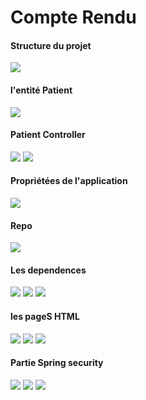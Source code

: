 <h1>Compte Rendu</h1>
<h4>Structure du projet</h4>
<img src="captures\capture_jee\Capture.PNG">

<h4>l'entité Patient</h4>
<img src="captures\capture_jee\entities.PNG">

<h4>Patient Controller</h4>
<img src="captures\capture_jee\patientcontroller1.PNG">
<img src="captures\capture_jee\patientcontroller2.PNG">

<h4>Propriétées de l'application</h4>
<img src="captures\capture_jee\appproperties.PNG">

<h4>Repo</h4>
<img src="captures\capture_jee\repositories.PNG">
<h4>Les dependences</h4>
<img src="captures\capture_jee\dependencies1.PNG">
<img src="captures\capture_jee\dependecies2.PNG">
<img src="captures\capture_jee\dependencies3.PNG">

<h4>les pageS HTML</h4>
<img src="captures\capture_jee\template1.PNG">
<img src="captures\capture_jee\formpatient.PNG">
<img src="captures\capture_jee\editpatient.PNG">

<h4>Partie Spring security</h4>
<img src="captures\capture_jee\securityconfig.PNG">
<img src="captures\capture_jee\securitycontroller.PNG">
<img src="captures\capture_jee\authorizedhtml.PNG">
